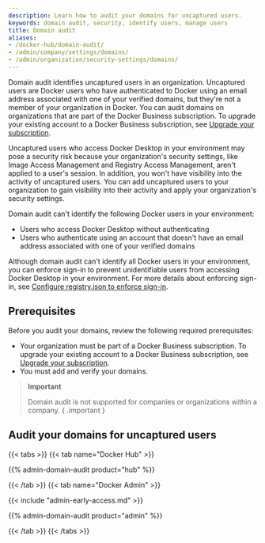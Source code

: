 ```yaml
---
description: Learn how to audit your domains for uncaptured users.
keywords: domain audit, security, identify users, manage users
title: Domain audit
aliases:
- /docker-hub/domain-audit/
- /admin/company/settings/domains/
- /admin/organization/security-settings/domains/
---
```


Domain audit identifies uncaptured users in an organization. Uncaptured users are Docker users who have authenticated to Docker using an email address associated with one of your verified domains, but they're not a member of your organization in Docker. You can audit domains on organizations that are part of the Docker Business subscription. To upgrade your existing account to a Docker Business subscription, see [Upgrade your subscription](/subscription/upgrade/).

Uncaptured users who access Docker Desktop in your environment may pose a security risk because your organization's security settings, like Image Access Management and Registry Access Management, aren't applied to a user's session. In addition, you won't have visibility into the activity of uncaptured users. You can add uncaptured users to your organization to gain visibility into their activity and apply your organization's security settings.

Domain audit can't identify the following Docker users in your environment:

- Users who access Docker Desktop without authenticating
- Users who authenticate using an account that doesn't have an email address associated with one of your verified domains

Although domain audit can't identify all Docker users in your environment, you can enforce sign-in to prevent unidentifiable users from accessing Docker Desktop in your environment. For more details about enforcing sign-in, see [Configure registry.json to enforce sign-in](configure-sign-in.md).

## Prerequisites

Before you audit your domains, review the following required prerequisites:

- Your organization must be part of a Docker Business subscription. To upgrade your existing account to a Docker Business subscription, see [Upgrade your subscription](../../subscription/upgrade.md).
- You must add and verify your domains.

> **Important**
>
> Domain audit is not supported for companies or organizations within a company.
{ .important }

## Audit your domains for uncaptured users

{{< tabs >}}
{{< tab name="Docker Hub" >}}

{{% admin-domain-audit product="hub" %}}

{{< /tab >}}
{{< tab name="Docker Admin" >}}

{{< include "admin-early-access.md" >}}

{{% admin-domain-audit product="admin" %}}

{{< /tab >}}
{{< /tabs >}}

